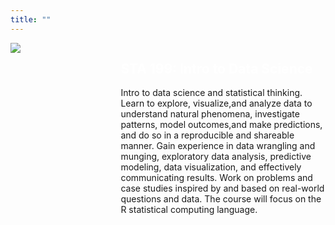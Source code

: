```yaml
---
title: ""
---
```


<style>
.pull-left{
float: left;
width: 30%;
}

.pull-right{
float: right;
width: 65%;
}
</style> 

<div class = "pull-left">
  <img src = "img/sta199_sticker.png">
  
</div>

<div class ="pull-right">
<h2 style = "color: white">STA 199: Intro to Data Science</h2>

Intro to data science and statistical thinking. Learn to explore, visualize,and analyze data to understand natural phenomena, investigate patterns, model outcomes,and make predictions, and do so in a reproducible and shareable manner. Gain experience in data wrangling and munging, exploratory data analysis, predictive modeling, data visualization, and effectively communicating results. Work on problems and case studies inspired by and based on real-world questions and data. The course will focus on the R statistical computing language.
</div>